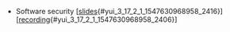 -   <div id="yui_3_17_2_1_1547630968958_2403">

    </div>

    Software security
    \[[slides](http://ver.miun.se/courses/security/dasak/software-slides.pdf){#yui_3_17_2_1_1547630968958_2416}\]
    \[[recording](https://connect.sunet.se/p58xnj3fxki/){#yui_3_17_2_1_1547630968958_2406}\]

